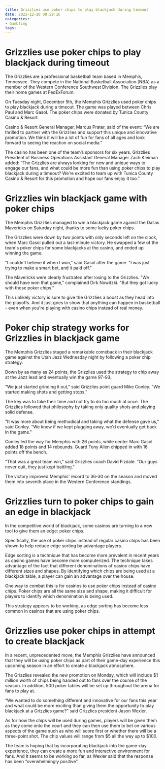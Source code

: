 ```yaml
---
title: Grizzlies use poker chips to play blackjack during timeout 
date: 2022-12-20 08:29:16
categories:
- Gambling
tags:
---
```



#  Grizzlies use poker chips to play blackjack during timeout 

The Grizzlies are a professional basketball team based in Memphis, Tennessee. They compete in the National Basketball Association (NBA) as a member of the Western Conference Southwest Division. The Grizzlies play their home games at FedExForum.

On Tuesday night, December 5th, the Memphis Grizzlies used poker chips to play blackjack during a timeout. The game was played between Chris Paul and Marc Gasol. The poker chips were donated by Tunica County Casino & Resort.

Casino & Resort General Manager, Marcus Prater, said of the event: “We are thrilled to partner with the Grizzlies and support this unique and innovative promotion. We think it will be a lot of fun for fans of all ages and look forward to seeing the reaction on social media.”

The casino has been one of the team’s sponsors for six years. Grizzlies President of Business Operations Assistant General Manager Zach Kleiman added: “The Grizzlies are always looking for new and unique ways to engage our fans, and what could be more fun than using poker chips to play blackjack during a timeout? We’re excited to team up with Tunica County Casino & Resort for this promotion and hope our fans enjoy it too.”

#  Grizzlies win blackjack game with poker chips 

The Memphis Grizzlies managed to win a blackjack game against the Dallas Mavericks on Saturday night, thanks to some lucky poker chips.

The Grizzlies were down by two points with only seconds left on the clock, when Marc Gasol pulled out a last-minute victory. He swapped a few of the team's poker chips for some blackjacks at the casino, and ended up winning the game.

"I couldn't believe it when I won," said Gasol after the game. "I was just trying to make a smart bet, and it paid off."

The Mavericks were clearly frustrated after losing to the Grizzlies. "We should have won that game," complained Dirk Nowitzki. "But they got lucky with those poker chips."

This unlikely victory is sure to give the Grizzlies a boost as they head into the playoffs. And it just goes to show that anything can happen in basketball - even when you're playing with casino chips instead of real money.

#  Poker chip strategy works for Grizzlies in blackjack game 

The Memphis Grizzlies staged a remarkable comeback in their blackjack game against the Utah Jazz Wednesday night by following a poker chip strategy.

Down by as many as 24 points, the Grizzlies used the strategy to chip away at the Jazz lead and eventually win the game 97-93.

"We just started grinding it out," said Grizzlies point guard Mike Conley. "We started making shots and getting stops."

The key was to take their time and not try to do too much at once. The Grizzlies followed that philosophy by taking only quality shots and playing solid defense.

"It was more about being methodical and taking what the defense gave us," said Conley. "We knew if we kept plugging away, we'd eventually get back in the game."

Conley led the way for Memphis with 26 points, while center Marc Gasol added 18 points and 14 rebounds. Guard Tony Allen chipped in with 16 points off the bench.

"That was a great team win," said Grizzlies coach David Fizdale. "Our guys never quit, they just kept battling."

The victory improved Memphis' record to 36-30 on the season and moved them into seventh place in the Western Conference standings.

#  Grizzlies turn to poker chips to gain an edge in blackjack 

In the competitive world of blackjack, some casinos are turning to a new tool to give them an edge: poker chips.

Specifically, the use of poker chips instead of regular casino chips has been shown to help reduce edge sorting by advantage players.

Edge sorting is a technique that has become more prevalent in recent years as casino games have become more computerized. The technique takes advantage of the fact that different denominations of casino chips have different sizes and shapes. By identifying which chips are being used at a blackjack table, a player can gain an advantage over the house.

One way to combat this is for casinos to use poker chips instead of casino chips. Poker chips are all the same size and shape, making it difficult for players to identify which denomination is being used.

This strategy appears to be working, as edge sorting has become less common in casinos that are using poker chips.

#  Grizzlies use poker chips in attempt to create blackjack

In a recent, unprecedented move, the Memphis Grizzlies have announced that they will be using poker chips as part of their game-day experience this upcoming season in an effort to create a blackjack atmosphere.

The Grizzlies revealed the new promotion on Monday, which will include $1 million worth of chips being handed out to fans over the course of the season. In addition, 500 poker tables will be set up throughout the arena for fans to play at.

“We wanted to do something different and innovative for our fans this year and what could be more exciting than giving them the opportunity to play blackjack at a Grizzlies game?” said Grizzlies president Jason Wexler.

As for how the chips will be used during games, players will be given them as they come onto the court and they can then use them to bet on various aspects of the game such as who will score first or whether there will be a three-point shot. The chip values will range from $5 all the way up to $100.

The team is hoping that by incorporating blackjack into the game-day experience, they can create a more fun and interactive environment for fans. And it seems to be working so far, as Wexler said that the response has been “overwhelmingly positive”.